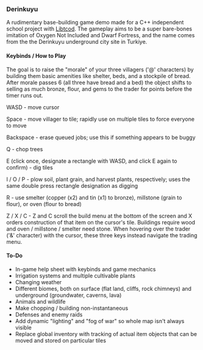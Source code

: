 ### Derinkuyu

A rudimentary base-building game demo made for a C++ independent school project with [Libtcod](https://github.com/libtcod/libtcod). The gameplay aims to be a super bare-bones imitation of Oxygen Not Included and Dwarf Fortress, and the name comes from the the Derinkuyu underground city site in Turkiye.

#### Keybinds / How to Play

The goal is to raise the "morale" of your three villagers ('@' characters) by building them basic amenities like shelter, beds, and a stockpile of bread. After morale passes 6 (all three have bread and a bed) the object shifts to selling as much bronze, flour, and gems to the trader for points before the timer runs out.

WASD - move cursor

Space - move villager to tile; rapidly use on multiple tiles to force everyone to move

Backspace - erase queued jobs; use this if something appears to be buggy

Q - chop trees

E (click once, designate a rectangle with WASD, and click E again to confirm) - dig tiles

I / O / P - plow soil, plant grain, and harvest plants, respectively; uses the same double press rectangle designation as digging

R - use smelter (copper (x2) and tin (x1) to bronze), millstone (grain to flour), or oven (flour to bread)

Z / X / C - Z and C scroll the build menu at the bottom of the screen and X orders construction of that item on the cursor's tile. Buildings require wood and oven / millstone / smelter need stone. When hovering over the trader ('&' character) with the cursor, these three keys instead navigate the trading menu.

#### To-Do
- In-game help sheet with keybinds and game mechanics
- Irrigation systems and multiple cultivable plants
- Changing weather
- Different biomes, both on surface (flat land, cliffs, rock chimneys) and underground (groundwater, caverns, lava)
- Animals and wildlife
- Make chopping / building non-instantaneous
- Defenses and enemy raids
- Add dynamic "lighting" and "fog of war" so whole map isn't always visible
- Replace global inventory with tracking of actual item objects that can be moved and stored on particular tiles
